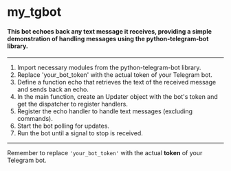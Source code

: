 # my_tgbot  
#### This bot echoes back any text message it receives, providing a simple demonstration of handling messages using the __python-telegram-bot__ library.  
---
1. Import necessary modules from the python-telegram-bot library.
2. Replace 'your_bot_token' with the actual token of your Telegram bot.
3. Define a function echo that retrieves the text of the received message and sends back an echo.
4. In the main function, create an Updater object with the bot's token and get the dispatcher to register handlers.
5. Register the echo handler to handle text messages (excluding commands).
5. Start the bot polling for updates.
6. Run the bot until a signal to stop is received.
---
Remember to replace `'your_bot_token'` with the actual __token__ of your Telegram bot.
